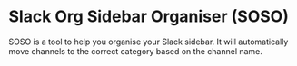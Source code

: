 # Slack Org Sidebar Organiser (SOSO)

SOSO is a tool to help you organise your Slack sidebar. It will automatically
move channels to the correct category based on the channel name.
